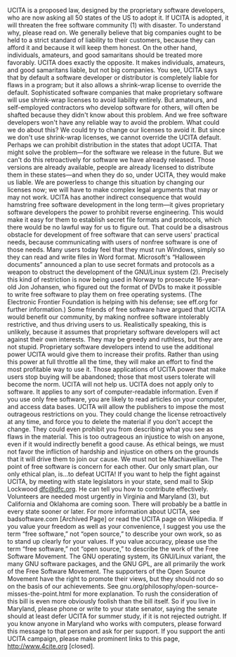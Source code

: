 UCITA is a proposed law, designed by the proprietary software developers, who are now asking all 50 states of the US to adopt it. If UCITA is adopted, it will threaten the free software community (1) with disaster. To understand why, please read on. We generally believe that big companies ought to be held to a strict standard of liability to their customers, because they can afford it and because it will keep them honest. On the other hand, individuals, amateurs, and good samaritans should be treated more favorably. UCITA does exactly the opposite. It makes individuals, amateurs, and good samaritans liable, but not big companies. You see, UCITA says that by default a software developer or distributor is completely liable for flaws in a program; but it also allows a shrink-wrap license to override the default. Sophisticated software companies that make proprietary software will use shrink-wrap licenses to avoid liability entirely. But amateurs, and self-employed contractors who develop software for others, will often be shafted because they didn't know about this problem. And we free software developers won't have any reliable way to avoid the problem. What could we do about this? We could try to change our licenses to avoid it. But since we don't use shrink-wrap licenses, we cannot override the UCITA default. Perhaps we can prohibit distribution in the states that adopt UCITA. That might solve the problem—for the software we release in the future. But we can't do this retroactively for software we have already released. Those versions are already available, people are already licensed to distribute them in these states—and when they do so, under UCITA, they would make us liable. We are powerless to change this situation by changing our licenses now; we will have to make complex legal arguments that may or may not work. UCITA has another indirect consequence that would hamstring free software development in the long term—it gives proprietary software developers the power to prohibit reverse engineering. This would make it easy for them to establish secret file formats and protocols, which there would be no lawful way for us to figure out. That could be a disastrous obstacle for development of free software that can serve users' practical needs, because communicating with users of nonfree software is one of those needs. Many users today feel that they must run Windows, simply so they can read and write files in Word format. Microsoft's “Halloween documents” announced a plan to use secret formats and protocols as a weapon to obstruct the development of the GNU/Linux system (2). Precisely this kind of restriction is now being used in Norway to prosecute 16-year-old Jon Johansen, who figured out the format of DVDs to make it possible to write free software to play them on free operating systems. (The Electronic Frontier Foundation is helping with his defense; see eff.org for further information.) Some friends of free software have argued that UCITA would benefit our community, by making nonfree software intolerably restrictive, and thus driving users to us. Realistically speaking, this is unlikely, because it assumes that proprietary software developers will act against their own interests. They may be greedy and ruthless, but they are not stupid. Proprietary software developers intend to use the additional power UCITA would give them to increase their profits. Rather than using this power at full throttle all the time, they will make an effort to find the most profitable way to use it. Those applications of UCITA power that make users stop buying will be abandoned; those that most users tolerate will become the norm. UCITA will not help us. UCITA does not apply only to software. It applies to any sort of computer-readable information. Even if you use only free software, you are likely to read articles on your computer, and access data bases. UCITA will allow the publishers to impose the most outrageous restrictions on you. They could change the license retroactively at any time, and force you to delete the material if you don't accept the change. They could even prohibit you from describing what you see as flaws in the material. This is too outrageous an injustice to wish on anyone, even if it would indirectly benefit a good cause. As ethical beings, we must not favor the infliction of hardship and injustice on others on the grounds that it will drive them to join our cause. We must not be Machiavellian. The point of free software is concern for each other. Our only smart plan, our only ethical plan, is…to defeat UCITA! If you want to help the fight against UCITA, by meeting with state legislators in your state, send mail to Skip Lockwood <dfc@dfc.org>. He can tell you how to contribute effectively. Volunteers are needed most urgently in Virginia and Maryland (3), but California and Oklahoma are coming soon. There will probably be a battle in every state sooner or later. For more information about UCITA, see badsoftware.com [Archived Page] or read the UCITA page on Wikipedia. If you value your freedom as well as your convenience, I suggest you use the term “free software,” not “open source,” to describe your own work, so as to stand up clearly for your values. If you value accuracy, please use the term “free software,” not “open source,” to describe the work of the Free Software Movement. The GNU operating system, its GNU/Linux variant, the many GNU software packages, and the GNU GPL, are all primarily the work of the Free Software Movement. The supporters of the Open Source Movement have the right to promote their views, but they should not do so on the basis of our achievements. See gnu.org/philosophy/open-source-misses-the-point.html for more explanation. To rush the consideration of this bill is even more obviously foolish than the bill itself. So if you live in Maryland, please phone or write to your state senator, saying the senate should at least defer UCITA for summer study, if it is not rejected outright. If you know anyone in Maryland who works with computers, please forward this message to that person and ask for per support. If you support the anti UCITA campaign, please make prominent links to this page, http://www.4cite.org [closed].